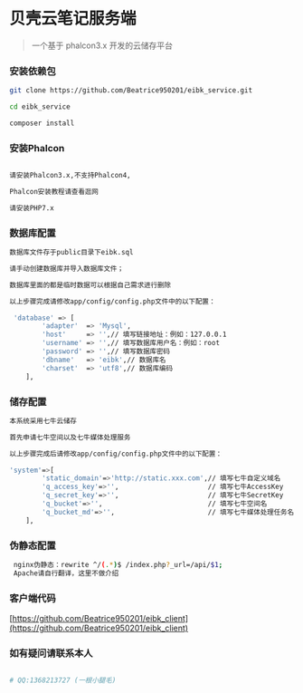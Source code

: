 # 贝壳云笔记服务端

> 一个基于 phalcon3.x 开发的云储存平台

### 安装依赖包

``` bash
git clone https://github.com/Beatrice950201/eibk_service.git

cd eibk_service

composer install
```
### 安装Phalcon

``` bash

请安装Phalcon3.x,不支持Phalcon4,

Phalcon安装教程请查看逛网

请安装PHP7.x

```

### 数据库配置
``` bash
数据库文件存于public目录下eibk.sql

请手动创建数据库并导入数据库文件；

数据库里面的都是临时数据可以根据自己需求进行删除

以上步骤完成请修改app/config/config.php文件中的以下配置：

 'database' => [
        'adapter'  => 'Mysql',
        'host'     => '',// 填写链接地址：例如：127.0.0.1
        'username' => '',// 填写数据库用户名：例如：root
        'password' => '',// 填写数据库密码
        'dbname'   => 'eibk',// 数据库名
        'charset'  => 'utf8',// 数据库编码
    ],

```

### 储存配置
``` bash
本系统采用七牛云储存

首先申请七牛空间以及七牛媒体处理服务

以上步骤完成后请修改app/config/config.php文件中的以下配置：

'system'=>[
        'static_domain'=>'http://static.xxx.com',// 填写七牛自定义域名
        'q_access_key'=>'',                      // 填写七牛AccessKey
        'q_secret_key'=>'',                      // 填写七牛SecretKey
        'q_bucket'=>'',                          // 填写七牛空间名
        'q_bucket_md'=>'',                       // 填写七牛媒体处理任务名
    ],
```

### 伪静态配置
``` bash
 nginx伪静态：rewrite ^/(.*)$ /index.php?_url=/api/$1;
 Apache请自行翻译，这里不做介绍
```

### 客户端代码

[https://github.com/Beatrice950201/eibk_client](https://github.com/Beatrice950201/eibk_client)

### 如有疑问请联系本人

``` bash

# QQ:1368213727 (一根小腿毛)

```
